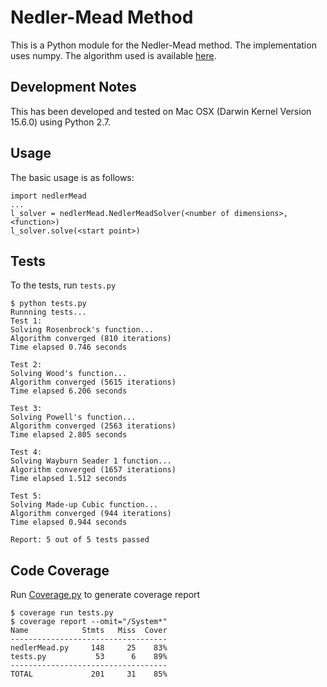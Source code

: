 # Nedler-Mead Method
This is a Python module for the Nedler-Mead method. The implementation uses numpy. The algorithm used is available [here](https://en.wikipedia.org/wiki/Nelder-Mead_method#One_possible_variation_of_the_NM_algorithm).

## Development Notes
This has been developed and tested on Mac OSX (Darwin Kernel Version 15.6.0) using Python 2.7.

## Usage
The basic usage is as follows:

	import nedlerMead
	...
	l_solver = nedlerMead.NedlerMeadSolver(<number of dimensions>, <function>)
	l_solver.solve(<start point>)

## Tests
To the tests, run `tests.py`

	$ python tests.py
	Runnning tests...
	Test 1:
	Solving Rosenbrock's function...
	Algorithm converged (810 iterations)
	Time elapsed 0.746 seconds
	
	Test 2:
	Solving Wood's function...
	Algorithm converged (5615 iterations)
	Time elapsed 6.206 seconds
	
	Test 3:
	Solving Powell's function...
	Algorithm converged (2563 iterations)
	Time elapsed 2.805 seconds
	
	Test 4:
	Solving Wayburn Seader 1 function...
	Algorithm converged (1657 iterations)
	Time elapsed 1.512 seconds
	
	Test 5:
	Solving Made-up Cubic function...
	Algorithm converged (944 iterations)
	Time elapsed 0.944 seconds
	
	Report: 5 out of 5 tests passed
 
## Code Coverage
Run [Coverage.py](https://coverage.readthedocs.io/en/coverage-4.2/) to generate coverage report

	$ coverage run tests.py
	$ coverage report --omit="/System*"
	Name            Stmts   Miss  Cover
	-----------------------------------
	nedlerMead.py     148     25    83%
	tests.py           53      6    89%
	-----------------------------------
	TOTAL             201     31    85%
